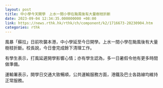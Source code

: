```yaml
---
layout: post
title: 中小學今天開學　上水一間小學在颱風後有大量樹枝折斷
date: 2023-09-04 12:34:35.000000000 +08:00
link: https://news.rthk.hk/rthk/ch/component/k2/1716673-20230904.htm
categories: rthk
---
```


風暴「蘇拉」日前吹襲本港，中小學延至今日開學。上水一間小學在颱風後有大量樹枝折斷。校長說，今日會完成餘下清理工作。

有學生表示，打風延遲開學影響心情；亦有學生認為，多一日暑假令他有更多時間做準備。

運輸署表示，開學日交通大致暢順，公共運輸服務方面，港鐵及巴士各路線均維持正常服務。
